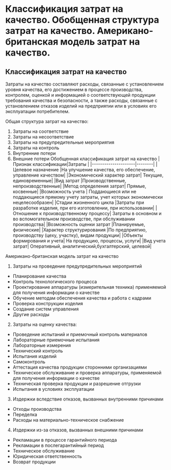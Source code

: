 # Классификация затрат на качество. Обобщенная структура затрат на качество. Американо-британская модель затрат на качество. 
## Классификация затрат на качество
Затраты на качество составляют расходы, связанные с установлением уровня качества, его достижением в процессе производства, контролем, оценкой и информацией о соответствующей продукции требования качества и безопасности, а также расходы, связанные с установлением отказов изделий на предприятии или в условиях его эксплуатации потребителем.

Общая структура затрат на качество:
1. Затраты на соответствие
2. Затраты на несоответствие
3. Затраты на предупредительные мероприятия
4. Затраты на контроль
5. Внутренние потери
6. Внешние потери
Обобщенная классификация затрат на качество
|Признак классификации|Затраты |
|---------------------|--------|
|Целевое назначение |На улучшение качества, его обеспечение, управление качеством|
|Экономический характер затрат| Текущие, единовременные|
|Вид затрат |Производственные, непроизводственные|
|Метод определения затрат| Прямые, косвенные|
|Возможность учета | Поддающиеся или не поддающиеся прямому учету затраты, учет которых экономически нецелесообразен|
|Стадии жизненного цикла |Затраты при разработке изделия, при его изготовлении, при использовании|
|Отношение к производственному процессу| Затраты в основном и во вспомогательном производстве, при обслуживании производства|
|Возможность оценки затрат |Планируемые, физические|
|Характер структурирования |По предприятию, производству (цеху, участку), видам продукции|
|Объекты формирования и учета| На продукцию, процессы, услуги|
|Вид учета затрат| Оперативный, аналитический,бухгалтерский, целевой|

Американо-британская модель затрат на качество
1) Затраты на проведение предупредительных мероприятий
  * Планирование качества
  * Контроль технологического процесса
  * Проектирование аппаратуры (измерительная техника) применяемой для получения информации о качестве
  * Обучение методам обеспечения качества и работа с кадрами
  * Проверка конструкции изделия
  * Создание систем управления
  * Другие расходы
2) Затраты на оценку качества:
  * Проведение испытаний и приемочный контроль материалов
  * Лабораторные приемочные испытания
  * Лабораторные измерения
  * Технический контроль
  * Испытания изделий
  * Самоконтроль
  * Аттестация качества продукции сторонними организациями
  * Техническое обслуживание и проверка аппаратуры, применяемой для получения информации о качестве
  * Техническая проверка продукции и разрешение отгрузки
  * Испытания в условиях эксплуатации
3) Издержки вследствие отказов, вызванных внутренними причинами
  * Отходы производства
  * Переделка
  * Расходы на материально-техническое снабжение
4) Издержки из-за отказов, вызванных внешними причинами
  * Рекламации в процессе гарантийного периода
  * Рекламации в послегарантийный период
  * Техническое обслуживание 
  * Юридическая ответственность
  * Возврат продукции
